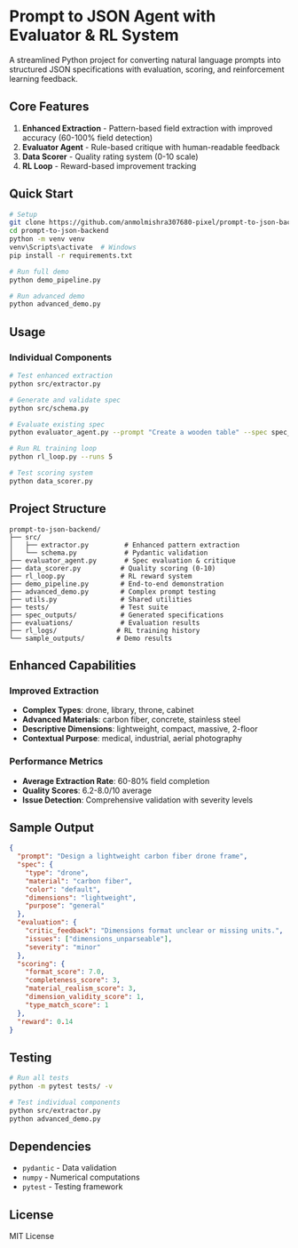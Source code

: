 # Prompt to JSON Agent with Evaluator & RL System

A streamlined Python project for converting natural language prompts into structured JSON specifications with evaluation, scoring, and reinforcement learning feedback.

## Core Features

1. **Enhanced Extraction** - Pattern-based field extraction with improved accuracy (60-100% field detection)
2. **Evaluator Agent** - Rule-based critique with human-readable feedback  
3. **Data Scorer** - Quality rating system (0-10 scale)
4. **RL Loop** - Reward-based improvement tracking

## Quick Start

```bash
# Setup
git clone https://github.com/anmolmishra307680-pixel/prompt-to-json-backend.git
cd prompt-to-json-backend
python -m venv venv
venv\Scripts\activate  # Windows
pip install -r requirements.txt

# Run full demo
python demo_pipeline.py

# Run advanced demo
python advanced_demo.py
```

## Usage

### Individual Components
```bash
# Test enhanced extraction
python src/extractor.py

# Generate and validate spec
python src/schema.py

# Evaluate existing spec
python evaluator_agent.py --prompt "Create a wooden table" --spec spec_outputs/sample.json

# Run RL training loop
python rl_loop.py --runs 5

# Test scoring system
python data_scorer.py
```

## Project Structure

```
prompt-to-json-backend/
├── src/
│   ├── extractor.py         # Enhanced pattern extraction
│   └── schema.py            # Pydantic validation
├── evaluator_agent.py       # Spec evaluation & critique
├── data_scorer.py          # Quality scoring (0-10)
├── rl_loop.py              # RL reward system
├── demo_pipeline.py        # End-to-end demonstration
├── advanced_demo.py        # Complex prompt testing
├── utils.py                # Shared utilities
├── tests/                  # Test suite
├── spec_outputs/           # Generated specifications
├── evaluations/            # Evaluation results
├── rl_logs/               # RL training history
└── sample_outputs/        # Demo results
```

## Enhanced Capabilities

### Improved Extraction
- **Complex Types**: drone, library, throne, cabinet
- **Advanced Materials**: carbon fiber, concrete, stainless steel
- **Descriptive Dimensions**: lightweight, compact, massive, 2-floor
- **Contextual Purpose**: medical, industrial, aerial photography

### Performance Metrics
- **Average Extraction Rate**: 60-80% field completion
- **Quality Scores**: 6.2-8.0/10 average
- **Issue Detection**: Comprehensive validation with severity levels

## Sample Output

```json
{
  "prompt": "Design a lightweight carbon fiber drone frame",
  "spec": {
    "type": "drone",
    "material": "carbon fiber", 
    "color": "default",
    "dimensions": "lightweight",
    "purpose": "general"
  },
  "evaluation": {
    "critic_feedback": "Dimensions format unclear or missing units.",
    "issues": ["dimensions_unparseable"],
    "severity": "minor"
  },
  "scoring": {
    "format_score": 7.0,
    "completeness_score": 3,
    "material_realism_score": 3,
    "dimension_validity_score": 1,
    "type_match_score": 1
  },
  "reward": 0.14
}
```

## Testing

```bash
# Run all tests
python -m pytest tests/ -v

# Test individual components
python src/extractor.py
python advanced_demo.py
```

## Dependencies

- `pydantic` - Data validation
- `numpy` - Numerical computations  
- `pytest` - Testing framework

## License

MIT License
